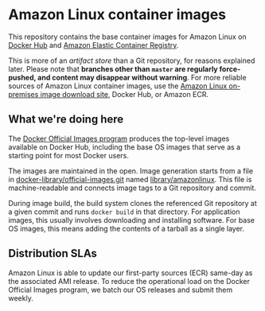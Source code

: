 # Amazon Linux container images

This repository contains the base container images for Amazon Linux on
[Docker Hub][dockerhub] and [Amazon Elastic Container Registry][ecr].

This is more of an *artifact store* than a Git repository, for reasons
explained later. Please note that **branches other than `master` are
regularly force-pushed, and content may disappear without warning**. For
more reliable sources of Amazon Linux container images, use the
[Amazon Linux on-premises image download site][onprem], Docker Hub, or
Amazon ECR.

## What we're doing here

The [Docker Official Images program][doi] produces the top-level images
available on Docker Hub, including the base OS images that serve as a
starting point for most Docker users.

The images are maintained in the open. Image generation starts from a
file in [docker-library/official-images.git][doi-git] named
[library/amazonlinux][doi-git-al]. This file is machine-readable and
connects image tags to a Git repository and commit.

During image build, the build system clones the referenced Git
repository at a given commit and runs `docker build` in that directory.
For application images, this usually involves downloading and installing
software. For base OS images, this means adding the contents of a
tarball as a single layer.

## Distribution SLAs

Amazon Linux is able to update our first-party sources (ECR) same-day as
the associated AMI release. To reduce the operational load on the Docker
Official Images program, we batch our OS releases and submit them
weekly.

[dockerhub]: https://hub.docker.com/_/amazonlinux/
[ecr]: https://docs.aws.amazon.com/AmazonECR/latest/userguide/amazon_linux_container_image.html
[onprem]: https://cdn.amazonlinux.com/os-images/latest/
[doi]: https://docs.docker.com/docker-hub/official_images/
[doi-git]: https://github.com/docker-library/official-images
[doi-git-al]: https://github.com/docker-library/official-images/blob/master/library/amazonlinux
